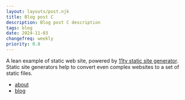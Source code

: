 ```yaml
---
layout: layouts/post.njk
title: Blog post C
description: Blog post C description
tags: blog
date: 2024-11-03
changefreq: weekly
priority: 0.8
---
```


A lean example of static web site, powered by <a href="https://www.11ty.dev/" target="_blank" rel="noopener">11ty static site generator</a>. Static site generators help to convert even complex websites to a set of static files.

- [about](/about/)
- [blog](/blog/)
